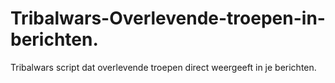 # Tribalwars-Overlevende-troepen-in-berichten.
Tribalwars script dat overlevende troepen direct weergeeft in je berichten.
